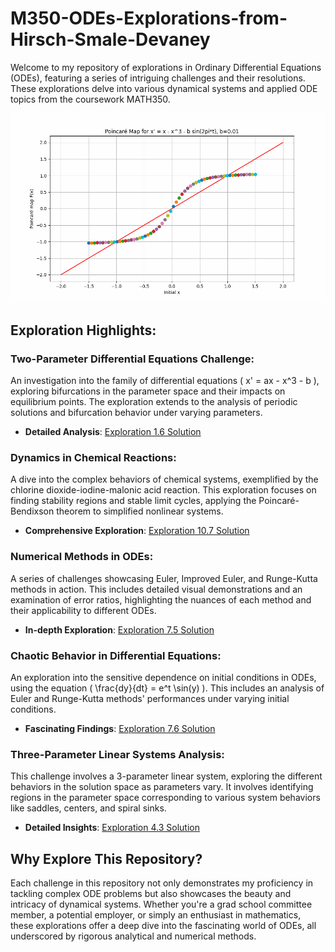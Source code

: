 # M350-ODEs-Explorations-from-Hirsch-Smale-Devaney

Welcome to my repository of explorations in Ordinary Differential Equations (ODEs), featuring a series of intriguing challenges and their resolutions. These explorations delve into various dynamical systems and applied ODE topics from the coursework MATH350.

![Poincaré Map Animation](https://github.com/hasifnumerics/M350-ODEs-Explorations-from-Hirsch-Smale-Devaney/blob/31873d8f41eb836a6470a95d0683d0a09f69ec85/poincare_map_animation.gif)

## Exploration Highlights:

### **Two-Parameter Differential Equations Challenge**:
An investigation into the family of differential equations \( x' = ax - x^3 - b \), exploring bifurcations in the parameter space and their impacts on equilibrium points. The exploration extends to the analysis of periodic solutions and bifurcation behavior under varying parameters.
- **Detailed Analysis**: [Exploration 1.6 Solution](https://github.com/hasifnumerics/M350-ODEs-Explorations-from-Hirsch-Smale-Devaney/blob/7778c46ac7a0c3961839d24dc20d4550986caf1c/Exploration_1_6__A_Two_Parameter_Family.pdf)

### **Dynamics in Chemical Reactions**:
A dive into the complex behaviors of chemical systems, exemplified by the chlorine dioxide-iodine-malonic acid reaction. This exploration focuses on finding stability regions and stable limit cycles, applying the Poincaré-Bendixson theorem to simplified nonlinear systems.
- **Comprehensive Exploration**: [Exploration 10.7 Solution](https://github.com/hasifnumerics/M350-ODEs-Explorations-from-Hirsch-Smale-Devaney/blob/7778c46ac7a0c3961839d24dc20d4550986caf1c/Exploration_10_7__Chemical_Oscillating_Reactions.pdf)

### **Numerical Methods in ODEs**:
A series of challenges showcasing Euler, Improved Euler, and Runge-Kutta methods in action. This includes detailed visual demonstrations and an examination of error ratios, highlighting the nuances of each method and their applicability to different ODEs.
- **In-depth Exploration**: [Exploration 7.5 Solution](https://github.com/hasifnumerics/M350-ODEs-Explorations-from-Hirsch-Smale-Devaney/blob/7778c46ac7a0c3961839d24dc20d4550986caf1c/Exploration_7_5_Numerical_Methods.pdf)

### **Chaotic Behavior in Differential Equations**:
An exploration into the sensitive dependence on initial conditions in ODEs, using the equation \( \frac{dy}{dt} = e^t \sin(y) \). This includes an analysis of Euler and Runge-Kutta methods' performances under varying initial conditions.
- **Fascinating Findings**: [Exploration 7.6 Solution](https://github.com/hasifnumerics/M350-ODEs-Explorations-from-Hirsch-Smale-Devaney/blob/7778c46ac7a0c3961839d24dc20d4550986caf1c/Exploration_7_6_Numerical_Methods_and_Chaos.pdf)

### **Three-Parameter Linear Systems Analysis**:
This challenge involves a 3-parameter linear system, exploring the different behaviors in the solution space as parameters vary. It involves identifying regions in the parameter space corresponding to various system behaviors like saddles, centers, and spiral sinks.
- **Detailed Insights**: [Exploration 4.3 Solution](https://github.com/hasifnumerics/M350-ODEs-Explorations-from-Hirsch-Smale-Devaney/blob/7778c46ac7a0c3961839d24dc20d4550986caf1c/Exploration_4_3_3D_Parameter_Space.pdf)

## Why Explore This Repository?
Each challenge in this repository not only demonstrates my proficiency in tackling complex ODE problems but also showcases the beauty and intricacy of dynamical systems. Whether you're a grad school committee member, a potential employer, or simply an enthusiast in mathematics, these explorations offer a deep dive into the fascinating world of ODEs, all underscored by rigorous analytical and numerical methods.

